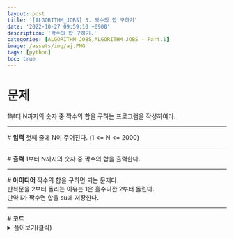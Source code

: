 ```yaml
---
layout: post
title: '[ALGORITHM_JOBS] 3. 짝수의 합 구하기'
date: '2022-10-27 09:59:10 +0900'
description: '짝수의 합 구하기.'
categories: [ALGORITHM_JOBS,ALGORITHM_JOBS - Part.1]
image: /assets/img/aj.PNG
tags: [python]
toc: true
---
```

# <b>문제</b>
1부터 N까지의 숫자 중 짝수의 합을 구하는 프로그램을 작성하여라.
<hr>
# <b>입력</b>
첫째 줄에 N이 주어진다. (1 <= N <= 2000)
<hr>
# <b>출력</b>
1부터 N까지의 숫자 중 짝수의 합을 출력한다.
<hr>
# <b>아이디어</b>
짝수의 합을 구하면 되는 문제다.<br>
반복문을 2부터 돌리는 이유는 1은 홀수니깐 2부터 돌린다.<br>
만약 i가 짝수면 합을 su에 저장한다.
<hr>
# <b>코드</b>
<details>
<summary id="summary1">풀이보기(클릭)</summary>
<div markdown="1">

~~~python
n = int(input())
su = 0
for i in range(2, n+1):
    if i % 2 == 0:
        su += i

print(su)
~~~
</div>
</details>